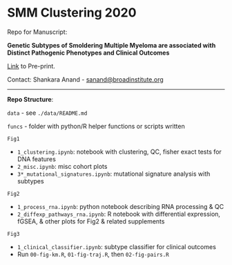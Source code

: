 # SMM Clustering 2020

Repo for Manuscript:

**Genetic Subtypes of Smoldering Multiple Myeloma are associated with Distinct Pathogenic Phenotypes and Clinical Outcomes**

[Link](https://www.biorxiv.org/content/10.1101/2021.12.10.471975v1) to Pre-print.

Contact: Shankara Anand - sanand@broadinstitute.org

---
**Repo Structure**:

`data` - see `./data/README.md`

`funcs` - folder with python/R helper functions or scripts written

`Fig1`
* `1_clustering.ipynb`: notebook with clustering, QC, fisher exact tests for DNA features
* `2_misc.ipynb`: misc cohort plots
* `3*_mutational_signatures.ipynb`: mutational signature analysis with subtypes

`Fig2`
* `1_process_rna.ipynb`: python notebook describing RNA processing & QC
* `2_diffexp_pathways_rna.ipynb`: R notebook with differential expression, fGSEA, & other plots for Fig2 & related supplements

`Fig3`
* `1_clinical_classifier.ipynb`: subtype classifier for clinical outcomes
* Run `00-fig-km.R`, `01-fig-traj.R`, then `02-fig-pairs.R`
